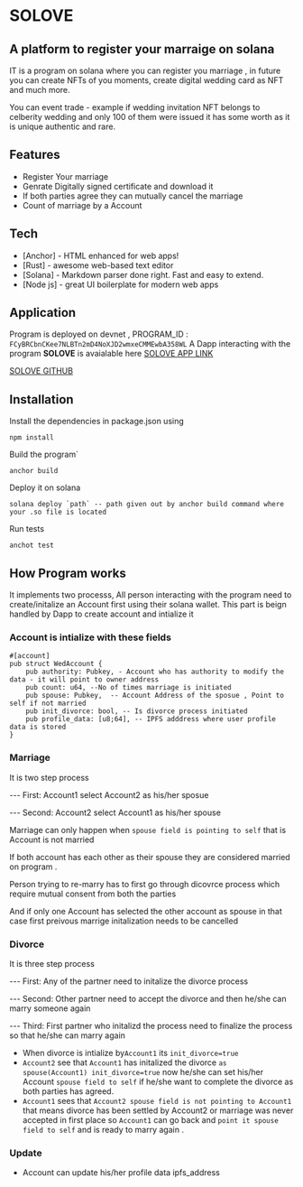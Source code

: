 # SOLOVE
##  A platform to register your marraige on solana 

IT is a program on solana where you can register you marriage , in future you can create NFTs of you moments, create digital wedding card as NFT and much more.

You can event trade - example if wedding invitation NFT belongs to celberity wedding  and only 100 of them were issued it has some worth as it is unique authentic and rare.



## Features

- Register Your marriage
- Genrate Digitally signed certificate and download it
- If both parties agree they can mutually cancel the marriage 
- Count of marriage by a Account

## Tech
- [Anchor] - HTML enhanced for web apps!
- [Rust] - awesome web-based text editor
- [Solana] - Markdown parser done right. Fast and easy to extend.
- [Node js] - great UI boilerplate for modern web apps


## Application
Program is deployed on devnet , PROGRAM_ID : `FCyBRCbnCKee7NLBTn2mD4NoXJD2wmxeCMMEwbA358WL`
A Dapp interacting with the program  **SOLOVE**  is avaialable here [SOLOVE APP LINK ](http://solove.s3-website.ap-south-1.amazonaws.com/)

[SOLOVE GITHUB](https://github.com/keshrisohit/sollov_app)

## Installation

Install the dependencies in package.json using 
```
npm install
```
Build the program`
```
anchor build
```
 Deploy it on solana 
 
 ```
 solana deploy `path` -- path given out by anchor build command where your .so file is located
 ```
 
 Run tests
 ```
 anchot test
```


## How Program works
It implements two processs, All person interacting with the program need to create/initalize  an Account first using their solana wallet.
This part is beign handled by Dapp to create account and intialize it
### Account is intialize with these fields
```
#[account]
pub struct WedAccount {
    pub authority: Pubkey, - Account who has authority to modify the data - it will point to owner address
    pub count: u64, --No of times marriage is initiated
    pub spouse: Pubkey,  -- Account Address of the sposue , Point to self if not married
    pub init_divorce: bool, -- Is divorce process initiated
    pub profile_data: [u8;64], -- IPFS adddress where user profile data is stored
}
```


### Marriage
It is two step process 

--- First: Account1 select Account2 as his/her sposue 

--- Second: Account2 select Account1 as his/her spouse 

Marriage can only happen when `spouse field is pointing to self` that is Account is not married 

If both account has each other as their spouse they are considered married on program .

Person trying to re-marry has to first go through dicovrce process which require mutual consent from both the parties 

And if only one Account has selected the other account as spouse  in that case first preivous marrige initalization needs to be cancelled



### Divorce
It is three step process

---  First: Any of the partner need to initalize the divorce process 

--- Second: Other partner need to accept the divorce and  then he/she can marry someone again 

--- Third: First partner who initalizd the process need to finalize the process so that he/she can marry again

- When divorce is intialize by`Account1` its `init_divorce=true`
- `Account2` see that `Account1` has initalized the divorce `as spouse(Account1) init_divorce=true` now he/she can set his/her Account `spouse field to self` if  he/she want to complete the divorce as both parties has agreed.
- `Account1` sees that `Account2 spouse field is not pointing to Account1` that means divorce has been settled by Account2 or marriage was never accepted in first place so `Account1` can go back and `point it spouse field to self` and is ready to marry again .

### Update
- Account can update his/her profile data ipfs_address




